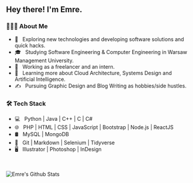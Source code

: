 <h2> Hey there! I'm Emre.</h2>

<h3> 👨🏻‍💻 About Me </h3>

- 🤔 &nbsp; Exploring new technologies and developing software solutions and quick hacks.
- 🎓 &nbsp; Studying Software Engineering & Computer Engineering in Warsaw Management University.
- 💼 &nbsp; Working as a freelancer and an intern.
- 🌱 &nbsp; Learning more about Cloud Architecture, Systems Design and Artificial Intelligence.
- ✍️ &nbsp; Pursuing Graphic Design and Blog Writing as hobbies/side hustles.

<h3>🛠 Tech Stack</h3>

- 💻 &nbsp; Python | Java | C++ | C | C#
- 🌐 &nbsp; PHP | HTML | CSS | JavaScript | Bootstrap | Node.js | ReactJS
- 🛢 &nbsp; MySQL | MongoDB
- 🔧 &nbsp; Git | Markdown | Selenium | Tidyverse
- 🖥 &nbsp; Illustrator | Photoshop | InDesign

<br/>

![Emre's Github Stats](https://github-readme-stats.vercel.app/api?username=emreires&show_icons=true_color=fff&icon_color=79ff97&text_color=9f9f9f&bg_color=151515)
